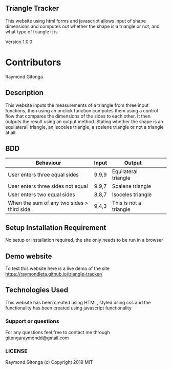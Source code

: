 ## Triangle Tracker

This website using html forms and javascript allows input of shape dimensions
and computes out whether the shape is a triangle or not, and what type of triangle it is

Version 1.0.0

# Contributors
Raymond Gitonga

## Description
This website inputs the measurements of a triangle from three input functions, then using an onclick function computes them using a control flow that compares the dimensions of the sides to each other. It then outputs the result using an output method. Stating whether the shape is an equilaterall triangle, an isoceles triangle, a scalene triangle or not a triangle at all.

## BDD
|Behaviour   	|  Input  	|   Output	|   	|   	|
|---	|---	|---	|---	|---	|
|User enters three equal sides   	|  9,9,9 	|Equilateral triangle|   	|   	|
|   User enters three sides not equal 	| 9,9,7  	|   Scalene triangle	|   	|   	|
|  User enters two equal sides 	|  8,8,7 	|  Isoceles triangle 	|   	|   	|
|When the sum of any two sides > third side|9,4,3 | This is not a triangle |  |  |
## Setup Installation Requirement
No setup or installation required, the site only needs to be run in a browser

## Demo website

To test this website here is a live demo of the site https://raymondleta.github.io/triangle-tracker/

## Technologies Used
This website has been created using HTML, styled using css and the functionality has been created using javascript functionality

### Support or questions
For any questions feel free to contact me through gitongaraymondd@gmail.com

### LICENSE
Raymond Gitonga (c) Copyright 2019
MIT
